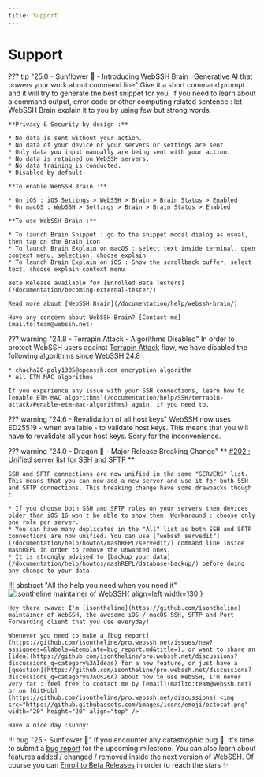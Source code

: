 ```yaml
---
title: Support
---
```


# Support

??? tip "25.0 - Sunflower :sunflower: - Introducing WebSSH Brain : Generative AI that powers your work about command line"
    Give it  a short command prompt and it will try to generate the best snippet for you. If you need to learn about a command output, error code or other computing related sentence : let WebSSH Brain explain it to you by using few but strong words. 
    
    **Privacy & Security by design :**

    * No data is sent without your action. 
    * No data of your device or your servers or settings are sent. 
    * Only data you input manually are being sent with your action.
    * No data is retained on WebSSH servers.
    * No data training is conducted.
    * Disabled by default.

    **To enable WebSSH Brain :**

    * On iOS : iOS Settings > WebSSH > Brain > Brain Status > Enabled
    * On macOS : WebSSH > Settings > Brain > Brain Status > Enabled

    **To use WebSSH Brain :**

    * To launch Brain Snippet : go to the snippet modal dialog as usual, then tap on the Brain icon
    * To launch Brain Explain on macOS : select text inside terminal, open context menu, selection, choose explain
    * To launch Brain Explain on iOS : Show the scrollback buffer, select text, choose explain context menu

    Beta Release available for [Enrolled Beta Testers](/documentation/becoming-external-tester/)

    Read more about [WebSSH Brain](/documentation/help/webssh-brain/)

    Have any concern about WebSSH Brain? [Contact me](mailto:team@webssh.net)

??? warning "24.8 - Terrapin Attack - Algorithms Disabled"
    In order to protect WebSSH users against [Terrapin Attack](/documentation/help/SSH/terrapin-attack/) flaw, we have disabled the following algorithms since WebSSH 24.8 :

    * chacha20-poly1305@openssh.com encryption algorithm
    * all ETM MAC algorithms

    If you experience any issue with your SSH connections, learn how to [enable ETM MAC algorithms](/documentation/help/SSH/terrapin-attack/#enable-etm-mac-algorithms) again, if you need to.

??? warning "24.6 - Revalidation of all host keys"
    WebSSH now uses ED25519 - when available - to validate host keys. This means that you will have to revalidate all your host keys. Sorry for the inconvenience.

??? warning "24.0 - Dragon :dragon_face: - Major Release Breaking Change"
    ** [#202 : Unified server list for SSH and SFTP](https://github.com/isontheline/pro.webssh.net/issues/202) **
    
    SSH and SFTP connections are now unified in the same "SERVERS" list. This means that you can now add a new server and use it for both SSH and SFTP connections. This breaking change have some drawbacks though :
    
    * If you choose both SSH and SFTP roles on your servers then devices older than iOS 16 won't be able to show them. Workaround : choose only one role per server.
    * You can have many duplicates in the "All" list as both SSH and SFTP connections are now unified. You can use ["webssh servedit"](/documentation/help/howtos/mashREPL/servedit/) command line inside mashREPL in order to remove the unwanted ones.
    * It is strongly advised to [backup your data](/documentation/help/howtos/mashREPL/database-backup/) before doing any change to your data.

!!! abstract "All the help you need when you need it"
    ![isontheline maintainer of WebSSH](https://avatars.githubusercontent.com/u/44212923?v=4){ align=left width=130 }

    Hey there :wave: I'm [isontheline](https://github.com/isontheline) maintainer of WebSSH, the awesome iOS / macOS SSH, SFTP and Port Forwarding client that you use everyday!

    Whenever you need to make a [bug report](https://github.com/isontheline/pro.webssh.net/issues/new?assignees=&labels=&template=bug_report.md&title=), or want to share an [idea](https://github.com/isontheline/pro.webssh.net/discussions?discussions_q=category%3AIdeas) for a new feature, or just have a [question](https://github.com/isontheline/pro.webssh.net/discussions?discussions_q=category%3AQ%26A) about how to use WebSSH, I'm never very far : feel free to contact me by [email](mailto:team@webssh.net) or on [GitHub](https://github.com/isontheline/pro.webssh.net/discussions) <img src="https://github.githubassets.com/images/icons/emoji/octocat.png" width="20" height="20" align="top" />

    Have a nice day :sunny:

!!! bug "25 - Sunflower :sunflower:"
    If you encounter any catastrophic bug :bug:, it's time to submit a [bug report](https://github.com/isontheline/pro.webssh.net/issues/new?assignees=&labels=&template=bug_report.md&title=) for the upcoming milestone.
    You can also learn about features [added / changed / removed](/documentation/changelog/25/) inside the next version of WebSSH.
    Of course you can [Enroll to Beta Releases](/documentation/becoming-external-tester/) in order to reach the stars :sparkles: